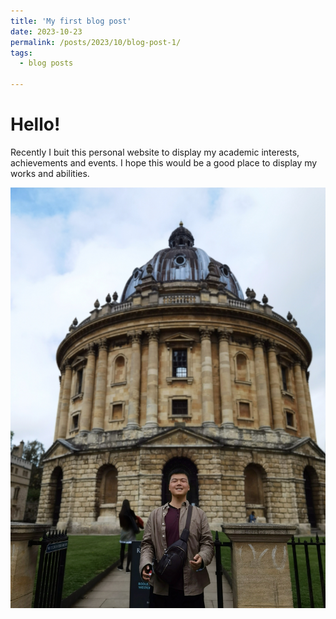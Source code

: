 ```yaml
---
title: 'My first blog post'
date: 2023-10-23
permalink: /posts/2023/10/blog-post-1/
tags:
  - blog posts
 
---
```


Hello!
======
Recently I buit this personal website to display my academic interests, achievements and events. I hope this would be a good place to display my works and abilities.

![photo1](/images/BLOG_image/IMG_20230908_195501-01.jpeg)
